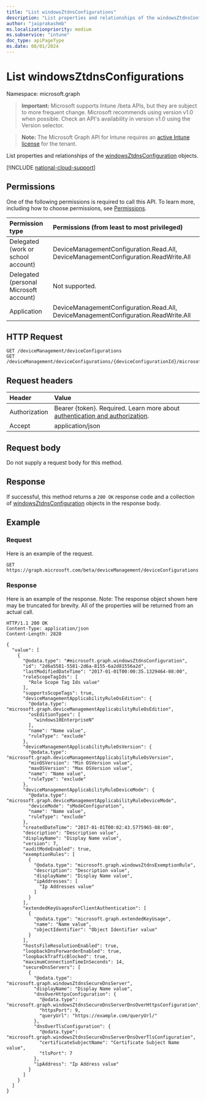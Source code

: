 ```yaml
---
title: "List windowsZtdnsConfigurations"
description: "List properties and relationships of the windowsZtdnsConfiguration objects."
author: "jaiprakashmb"
ms.localizationpriority: medium
ms.subservice: "intune"
doc_type: apiPageType
ms.date: 08/01/2024
---
```


# List windowsZtdnsConfigurations

Namespace: microsoft.graph

> **Important:** Microsoft supports Intune /beta APIs, but they are subject to more frequent change. Microsoft recommends using version v1.0 when possible. Check an API's availability in version v1.0 using the Version selector.

> **Note:** The Microsoft Graph API for Intune requires an [active Intune license](https://go.microsoft.com/fwlink/?linkid=839381) for the tenant.

List properties and relationships of the [windowsZtdnsConfiguration](../resources/intune-deviceconfig-windowsztdnsconfiguration.md) objects.

[!INCLUDE [national-cloud-support](../../includes/all-clouds.md)]

## Permissions
One of the following permissions is required to call this API. To learn more, including how to choose permissions, see [Permissions](/graph/permissions-reference).

|Permission type|Permissions (from least to most privileged)|
|:---|:---|
|Delegated (work or school account)|DeviceManagementConfiguration.Read.All, DeviceManagementConfiguration.ReadWrite.All|
|Delegated (personal Microsoft account)|Not supported.|
|Application|DeviceManagementConfiguration.Read.All, DeviceManagementConfiguration.ReadWrite.All|

## HTTP Request
<!-- {
  "blockType": "ignored"
}
-->
```http
GET /deviceManagement/deviceConfigurations
GET /deviceManagement/deviceConfigurations/{deviceConfigurationId}/microsoft.graph.windowsDomainJoinConfiguration/networkAccessConfigurations
```

## Request headers
|Header|Value|
|:---|:---|
|Authorization|Bearer {token}. Required. Learn more about [authentication and authorization](/graph/auth/auth-concepts).|
|Accept|application/json|

## Request body
Do not supply a request body for this method.

## Response
If successful, this method returns a `200 OK` response code and a collection of [windowsZtdnsConfiguration](../resources/intune-deviceconfig-windowsztdnsconfiguration.md) objects in the response body.

## Example

### Request
Here is an example of the request.
```http
GET https://graph.microsoft.com/beta/deviceManagement/deviceConfigurations
```

### Response
Here is an example of the response. Note: The response object shown here may be truncated for brevity. All of the properties will be returned from an actual call.
```http
HTTP/1.1 200 OK
Content-Type: application/json
Content-Length: 2820

{
  "value": [
    {
      "@odata.type": "#microsoft.graph.windowsZtdnsConfiguration",
      "id": "2d6a5581-5581-2d6a-8155-6a2d81556a2d",
      "lastModifiedDateTime": "2017-01-01T00:00:35.1329464-08:00",
      "roleScopeTagIds": [
        "Role Scope Tag Ids value"
      ],
      "supportsScopeTags": true,
      "deviceManagementApplicabilityRuleOsEdition": {
        "@odata.type": "microsoft.graph.deviceManagementApplicabilityRuleOsEdition",
        "osEditionTypes": [
          "windows10EnterpriseN"
        ],
        "name": "Name value",
        "ruleType": "exclude"
      },
      "deviceManagementApplicabilityRuleOsVersion": {
        "@odata.type": "microsoft.graph.deviceManagementApplicabilityRuleOsVersion",
        "minOSVersion": "Min OSVersion value",
        "maxOSVersion": "Max OSVersion value",
        "name": "Name value",
        "ruleType": "exclude"
      },
      "deviceManagementApplicabilityRuleDeviceMode": {
        "@odata.type": "microsoft.graph.deviceManagementApplicabilityRuleDeviceMode",
        "deviceMode": "sModeConfiguration",
        "name": "Name value",
        "ruleType": "exclude"
      },
      "createdDateTime": "2017-01-01T00:02:43.5775965-08:00",
      "description": "Description value",
      "displayName": "Display Name value",
      "version": 7,
      "auditModeEnabled": true,
      "exemptionRules": [
        {
          "@odata.type": "microsoft.graph.windowsZtdnsExemptionRule",
          "description": "Description value",
          "displayName": "Display Name value",
          "ipAddresses": [
            "Ip Addresses value"
          ]
        }
      ],
      "extendedKeyUsagesForClientAuthentication": [
        {
          "@odata.type": "microsoft.graph.extendedKeyUsage",
          "name": "Name value",
          "objectIdentifier": "Object Identifier value"
        }
      ],
      "hostsFileResolutionEnabled": true,
      "loopbackDnsForwarderEnabled": true,
      "loopbackTrafficBlocked": true,
      "maximumConnectionTimeInSeconds": 14,
      "secureDnsServers": [
        {
          "@odata.type": "microsoft.graph.windowsZtdnsSecureDnsServer",
          "displayName": "Display Name value",
          "dnsOverHttpsConfiguration": {
            "@odata.type": "microsoft.graph.windowsZtdnsSecureDnsServerDnsOverHttpsConfiguration",
            "httpsPort": 9,
            "queryUrl": "https://example.com/queryUrl/"
          },
          "dnsOverTlsConfiguration": {
            "@odata.type": "microsoft.graph.windowsZtdnsSecureDnsServerDnsOverTlsConfiguration",
            "certificateSubjectName": "Certificate Subject Name value",
            "tlsPort": 7
          },
          "ipAddress": "Ip Address value"
        }
      ]
    }
  ]
}
```
